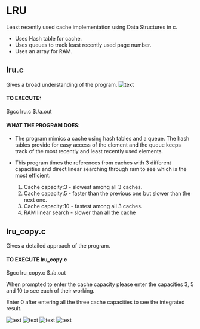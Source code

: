 # LRU

Least recently used cache implementation using Data Structures in c.
- Uses Hash table for cache.
- Uses queues to track least recently used page number.
- Uses an array for RAM.

## lru.c 
Gives a broad understanding of the program.
![text](https://github.com/Dweepa/LRU/blob/master/screenshots/lru%20screenshot.png)

#### TO EXECUTE:
$gcc lru.c
$./a.out

#### WHAT THE PROGRAM DOES:
- The program mimics a cache using hash tables and a queue. The hash tables provide for easy access of the element and the queue keeps track of the most recently and least recently used elements.

- This program times the references from caches with 3 different capacities and direct linear searching through ram to see which is the most efficient.

    1. Cache capacity:3 - slowest among all 3 caches.
    2. Cache capacity:5 - faster than the previous one but slower than the next one.
    3. Cache capacity:10 - fastest among all 3 caches.
    4. RAM linear search - slower than all the cache

## lru_copy.c 
Gives a detailed approach of the program.

#### TO EXECUTE lru_copy.c
$gcc lru_copy.c
$./a.out

When prompted to enter the cache capacity please enter the capacities 3, 5 and 10 to see each of their working.

Enter 0 after entering all the three cache capacities to see the integrated result.

![text](https://github.com/Dweepa/LRU/blob/master/screenshots/cache_3.png)
![text](https://github.com/Dweepa/LRU/blob/master/screenshots/cache_5.png)
![text](https://github.com/Dweepa/LRU/blob/master/screenshots/cache_10.png)
![text](https://github.com/Dweepa/LRU/blob/master/screenshots/cache_everything.png)


